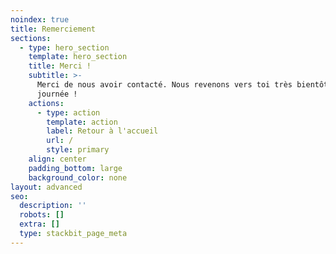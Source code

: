 ```yaml
---
noindex: true
title: Remerciement
sections:
  - type: hero_section
    template: hero_section
    title: Merci !
    subtitle: >-
      Merci de nous avoir contacté. Nous revenons vers toi très bientôt. Bonne
      journée !
    actions:
      - type: action
        template: action
        label: Retour à l'accueil
        url: /
        style: primary
    align: center
    padding_bottom: large
    background_color: none
layout: advanced
seo:
  description: ''
  robots: []
  extra: []
  type: stackbit_page_meta
---
```

